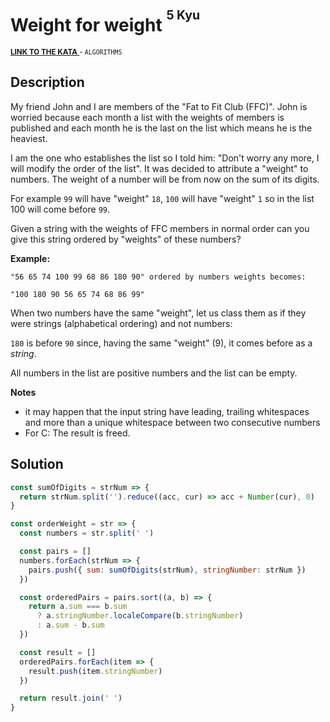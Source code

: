 <h1>Weight for weight <sup><sup>5 Kyu</sup></sup></h1>

<sup>
  <a href="https://www.codewars.com/kata/55c6126177c9441a570000cc">
    <strong>LINK TO THE KATA</strong>
  </a> - <code>ALGORITHMS</code>
</sup>

## Description

My friend John and I are members of the "Fat to Fit Club (FFC)". John is worried because each month a list with the weights of members is published and each month he is the last on the list which means he is the heaviest.

I am the one who establishes the list so I told him: "Don't worry any more, I will modify the order of the list". It was decided to attribute a "weight" to numbers. The weight of a number will be from now on the sum of its digits.

For example `99` will have "weight" `18`, `100` will have "weight" `1` so in the list 100 will come before `99`.

Given a string with the weights of FFC members in normal order can you give this string ordered by "weights" of these numbers?

**Example:**

```
"56 65 74 100 99 68 86 180 90" ordered by numbers weights becomes:

"100 180 90 56 65 74 68 86 99"
```

When two numbers have the same "weight", let us class them as if they were strings (alphabetical ordering) and not numbers:

`180` is before `90` since, having the same "weight" (9), it comes before as a _string_.

All numbers in the list are positive numbers and the list can be empty.

**Notes**

- it may happen that the input string have leading, trailing whitespaces and more than a unique whitespace between two consecutive numbers
- For C: The result is freed.

## Solution

```javascript
const sumOfDigits = strNum => {
  return strNum.split('').reduce((acc, cur) => acc + Number(cur), 0)
}

const orderWeight = str => {
  const numbers = str.split(' ')

  const pairs = []
  numbers.forEach(strNum => {
    pairs.push({ sum: sumOfDigits(strNum), stringNumber: strNum })
  })

  const orderedPairs = pairs.sort((a, b) => {
    return a.sum === b.sum
      ? a.stringNumber.localeCompare(b.stringNumber)
      : a.sum - b.sum
  })

  const result = []
  orderedPairs.forEach(item => {
    result.push(item.stringNumber)
  })

  return result.join(' ')
}
```
